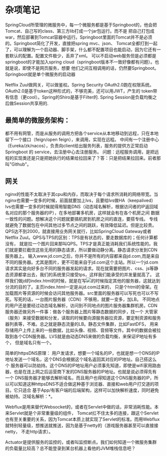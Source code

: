 # 杂项笔记

SpringCloud所管理的微服务中，每一个微服务都是基于Springboot的，他会把Tomcat、自己写的class、第三方lib打成一个jar包运行。而不是
把自己打包成war，然后部署到Tomcat容器中运行。Springboot里面的Tomcat并不是必须的。Springboot简化了开发，直接把spring mvc、json、
Tomcat全都打到一起了，可以理解为一个启动器、脚手架，什么都不配置项目也能启动，因为它还有一套默认的配置。配置文件极少，丢弃了xml。
可以不启动web服务但是必须都是springboot的才能加入spring cloud（springboot版本不一致好像都有问题）。也就是说，即使不是网页服务，想要
他们之间互相调用的话，仍然要Springboot。Springboot就是单个微服务的启动器  

Netflix Zuul做网关，可以做鉴权。Spring Security OAuth2.0跑在权限系统。OAuth2.0是基于token这种形式的，不够完美，还可以用JWT，产生的
token带有信息（更cool）。Spring的Shiro是基于Filter的. Spring Session是负载均衡之后做Session共享用的.

## 最简单的微服务架构：  
都不用有网管，而是从服务的调用方把各个service从本地移动到远程，只在本地留下一个接口（feign/open feign），来调用，实现在远程。
中间有一个注册中心（Eureka/zk/nacos），负责向client给出服务列表，服务的提供方正常启动Springboot 的 service，去注册中心去注册服务。
问题：远程服务调用，是把远程的实现类还是只是把她执行的结果给拉回来了？答：只是把结果拉回来。前者那叫"Github"。

## 网关
nginx的性能不太取决于其cpu和内存，而取决于每个请求所消耗的网络带宽。当nginx也需要一变多的时候，前面就要加上lvs，且要给lvs做HA（keepalived）
lvs也需要一变多的时候就得用智能DNS（动态域名解析，根据访问者的IP返回域名对应的那个服务器的IP），在多地部署多机房，这样就会有在各个机房之间
数据一致性的问题。想解决这个问题就要搞机房到机房之间的直连，要搭专线。  专线就避免了数据包在中间其他过多节点之间的跳跃，有效降低延迟。但是比较贵。
QPS达不到2000，就直接用业务网关就行，比如SpringCloud Gateway或者Netflix Zuul。QPS与TPS的区别：TPS是有状态的，要走数据库的；任何计算都没有，
就是拉一个图片回来那叫QPS。TPS才是真正能消耗我们系统性能的。我们就是要拦截住这些无用的静态请求，所以要做动静分离。静态请求分发到CDN服务器上。
输入www.jd.com之后，你并不是所有的内容都来自jd.com,而是来自不同的服务器。尤其是图片，更不可能来自于jd.com这个主站。所以一个jd.com
请求其实是向好多台不同的服务器发起的请求。现在就需要把图片、css、js等静态资源都拿出去，我们的系统里只接受tps，这样我们能承受的并发量就高了。
这样我们做jd的index.html的时候，就是在写<img src="XXX" />的时候指定其他的服务器，这就达到分流的目的了。主页index.html一定是从jd.com过来的，
只是个html的骨架。在加载图片等资源的时候会访问其他服务器。src里面的服务器可以写死也可以不写死。写死的话，一台图片服务器（CDN）不够用，就要一变多，加LB。
不同地点的用户还是要经过动态域名解析，访问到不同地点的图片服务器集群机房。CDN服务器还做另外一件事：做各个服务器上图片等静态数据的同步，找一个
大管家（服务）来接受数据和分发，读取的时候要向源服务器拉资源，要定制资源和服务器列表等，不难。总之就是静态流量的LB。静态文件集群，比如FastDFS，
用来存储用户上传上来的一些数据，比如头像、视频、音频等文件。其中的数据会被拉取到各个CDN服务器。LVS就是由动态DNS来做的负载均衡，来保证IP地址有多个，
但是域名只有一个。  

简单的httpsDNS原理： 用户发请求，想要一个域名的IP，也就是想一个DNS的IP地址发送一个域名，这个DNS会根据这个域名返回其对应的IP地址。自己搭这么个
服务器可以防劫持。这个DNS的IP地址用户必须事先知道，即使是wifi家用路由器，也是在连上网之后运营商下发的DNS服务器的IP地址。也就是说必须得先有一个
DNS服务器才能够去解析域名，而且用户也得知道这个DNS服务器的IP，所以可以知道这种httpsDNS不适合做这种基于浏览器、直接和web用户打交道的项目。它只适合
基于App/有客户端的后端架构，这样可以加快解析速度，同时避免被劫持。泛域名解析：*。  

Webflux是用来替代Websocket的，或者在Servlet中做的话，非常消耗性能。本来Servlet就是个非常重量级的组件， Tomcat扛不住太多的连接，跟这个Servlet
也有至关重要的关系，因为Tomcat本质上就实现了Servlet的标准。而用Webflux就特别轻量级，想推送就推送，因为是基于netty的（游戏服务器甚至可以直接接netty，
不走http请求）。  

Actuator是提供服务的监控的，或者叫监控断点。我们如何知道一个微服务集群的负载量比较高？总不能登录到某台机器上看他的JVM堆栈信息吧？